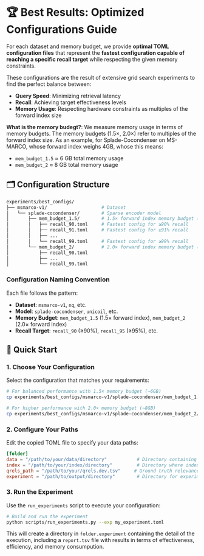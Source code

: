 # 🏆 Best Results: Optimized Configurations Guide



For each dataset and memory budget, we provide **optimal TOML configuration files** that represent the **fastest configuration capable of reaching a specific recall target** while respecting the given memory constraints.

These configurations are the result of extensive grid search experiments to find the perfect balance between:
- **Query Speed**: Minimizing retrieval latency
- **Recall**: Achieving target effectiveness levels  
- **Memory Usage**: Respecting hardware constraints as multiples of the forward index size

**What is the memory budegt?**: We measure memory usage in terms of memory budgets. The memory budgets (1.5×, 2.0×) refer to multiples of the forward index size. As an example, for Splade-Cocondenser on MS-MARCO, whose forward index weighs 4GB, whose  this means:
- `mem_budget_1.5` ≈ 6 GB total memory usage
- `mem_budget_2` ≈ 8 GB total memory usage

## 🗂️ Configuration Structure

```bash
experiments/best_configs/
├── msmarco-v1/                    # Dataset
│   └── splade-cocondenser/        # Sparse encoder model
│       ├── mem_budget_1.5/        # 1.5× forward index memory budget (~6GB)
│       │   ├── recall_90.toml     # Fastest config for ≥90% recall
│       │   ├── recall_91.toml     # Fastest config for ≥91% recall
│       │   ├── ...
│       │   └── recall_99.toml     # Fastest config for ≥99% recall
│       └── mem_budget_2/          # 2.0× forward index memory budget (~8GB)
│           ├── recall_90.toml
│           ├── ...
│           └── recall_99.toml
```

### Configuration Naming Convention

Each file follows the pattern:
- **Dataset**: `msmarco-v1`, `nq`, etc.
- **Model**: `splade-cocondenser`, `unicoil`, etc.  
- **Memory Budget**: `mem_budget_1.5` (1.5× forward index), `mem_budget_2` (2.0× forward index)
- **Recall Target**: `recall_90` (≥90%), `recall_95` (≥95%), etc.

## 🚀 Quick Start

### 1. Choose Your Configuration

Select the configuration that matches your requirements:

```bash
# For balanced performance with 1.5× memory budget (~6GB)
cp experiments/best_configs/msmarco-v1/splade-cocondenser/mem_budget_1.5/recall_95.toml my_experiment.toml

# For higher performance with 2.0× memory budget (~8GB)
cp experiments/best_configs/msmarco-v1/splade-cocondenser/mem_budget_2/recall_95.toml my_experiment.toml
```

### 2. Configure Your Paths

Edit the copied TOML file to specify your data paths:

```toml
[folder]
data = "/path/to/your/data/directory"           # Directory containing documents.bin, queries.bin
index = "/path/to/your/index/directory"         # Directory where index will be stored  
qrels_path = "/path/to/your/qrels.dev.tsv"     # Ground truth relevance file
experiment = "/path/to/output/directory"        # Directory for experiment results
```

### 3. Run the Experiment

Use the `run_experiments` script to execute your configuration:

```bash
# Build and run the experiment
python scripts/run_experiments.py --exp my_experiment.toml
```
This will create a directory in `folder.experiment` containing the detail of the execution, including a `report.tsv` file with results in terms of effectiveness, efficiency, and memory consumpution. 
